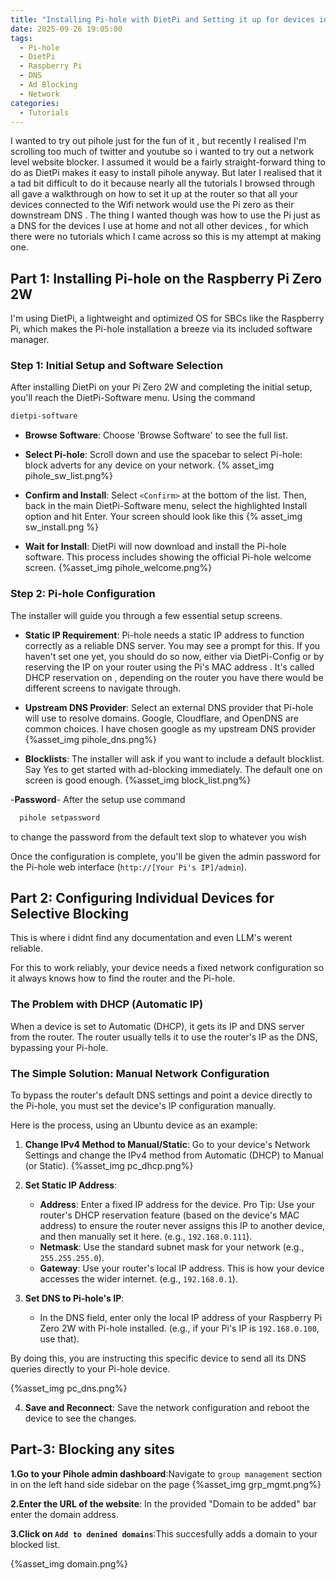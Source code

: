 ```yaml
---
title: "Installing Pi-hole with DietPi and Setting it up for devices individually"
date: 2025-09-26 19:05:00
tags:
  - Pi-hole
  - DietPi
  - Raspberry Pi
  - DNS
  - Ad Blocking
  - Network
categories:
  - Tutorials
---
```




I wanted to try out pihole just for the fun of it , but recently I realised I'm scrolling too much of twitter and youtube so i wanted to try out a network level website blocker.
I assumed it would be a fairly straight-forward thing to do as DietPi makes it easy to install pihole anyway. But later I realised that it a tad bit difficult to do it because nearly all the tutorials I browsed through all gave a walkthrough on how to set it up at the router so that all your devices connected to the Wifi network would use the Pi zero as their downstream DNS . The thing I wanted though was how to use the Pi just as a DNS for the devices I use at home and not all other devices , for which there were no tutorials which I came across so this is my attempt at making one. 


## Part 1: Installing Pi-hole on the Raspberry Pi Zero 2W

I'm using DietPi, a lightweight and optimized OS for SBCs like the Raspberry Pi, which makes the Pi-hole installation a breeze via its included software manager.

### Step 1: Initial Setup and Software Selection

After installing DietPi on your Pi Zero 2W and completing the initial setup, you'll reach the DietPi-Software menu.
Using the command 
```bash
dietpi-software
```

- **Browse Software**: Choose 'Browse Software' to see the full list. 
  
- **Select Pi-hole**: Scroll down and use the spacebar to select Pi-hole: block adverts for any device on your network. {% asset_img pihole_sw_list.png%}
  
- **Confirm and Install**: Select `<Confirm>` at the bottom of the list. Then, back in the main DietPi-Software menu, select the highlighted Install option and hit Enter. Your screen should look like this {% asset_img sw_install.png %}
  
- **Wait for Install**: DietPi will now download and install the Pi-hole software. This process includes showing the official Pi-hole welcome screen. 
{%asset_img pihole_welcome.png%}

### Step 2: Pi-hole Configuration

The installer will guide you through a few essential setup screens.

- **Static IP Requirement**: Pi-hole needs a static IP address to function correctly as a reliable DNS server. You may see a prompt for this. If you haven't set one yet, you should do so now, either via DietPi-Config or by reserving the IP on your router using the Pi's MAC address . It's called DHCP reservation on , depending on the router you have there would be different screens to navigate through.  

- **Upstream DNS Provider**: Select an external DNS provider that Pi-hole will use to resolve domains. Google, Cloudflare, and OpenDNS are common choices. I have chosen google as my upstream DNS provider  {%asset_img pihole_dns.png%}

- **Blocklists**: The installer will ask if you want to include a default blocklist. Say Yes to get started with ad-blocking immediately. The default one on screen is good enough. {%asset_img block_list.png%}

-**Password**- After the setup use command 
```bash 
  pihole setpassword

```
to change the password from the default text slop to whatever you wish

Once the configuration is complete, you'll be given the admin password for the Pi-hole web interface (`http://[Your Pi's IP]/admin`).

## Part 2: Configuring Individual Devices for Selective Blocking

This is where i didnt find any documentation and even LLM's werent reliable.

For this to work reliably, your device needs a fixed network configuration so it always knows how to find the router and the Pi-hole.

### The Problem with DHCP (Automatic IP)

When a device is set to Automatic (DHCP), it gets its IP and DNS server from the router. The router usually tells it to use the router's IP as the DNS, bypassing your Pi-hole.

### The Simple Solution: Manual Network Configuration

To bypass the router's default DNS settings and point a device directly to the Pi-hole, you must set the device's IP configuration manually.

Here is the process, using an Ubuntu device as an example:

1. **Change IPv4 Method to Manual/Static**: Go to your device's Network Settings and change the IPv4 method from Automatic (DHCP) to Manual (or Static).
   {%asset_img pc_dhcp.png%}
2. **Set Static IP Address**:
   - **Address**: Enter a fixed IP address for the device. Pro Tip: Use your router's DHCP reservation feature (based on the device's MAC address) to ensure the router never assigns this IP to another device, and then manually set it here. (e.g., `192.168.0.111`).
   - **Netmask**: Use the standard subnet mask for your network (e.g., `255.255.255.0`).
   - **Gateway**: Use your router's local IP address. This is how your device accesses the wider internet. (e.g., `192.168.0.1`). 

3. **Set DNS to Pi-hole's IP**:
   - In the DNS field, enter only the local IP address of your Raspberry Pi Zero 2W with Pi-hole installed. (e.g., if your Pi's IP is `192.168.0.100`, use that).

By doing this, you are instructing this specific device to send all its DNS queries directly to your Pi-hole device.

{%asset_img pc_dns.png%}

4. **Save and Reconnect**: Save the network configuration and reboot the device to see the changes.

## Part-3: Blocking any sites

**1.Go to your Pihole admin dashboard**:Navigate to `group management` section in on the left hand side sidebar on the page 
{%asset_img grp_mgmt.png%}

**2.Enter the URL of the website**: In the provided "Domain to be added" bar enter the domain address.

**3.Click on `Add to denined domains`**:This succesfully adds a domain to your blocked list.

{%asset_img domain.png%}
